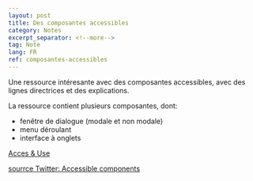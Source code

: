 ```yaml
---
layout: post
title: Des composantes accessibles
category: Notes
excerpt_separator: <!--more-->
tag: Note
lang: FR
ref: composantes-accessibles
---
```


Une ressource intéresante avec des composantes accessibles, avec des lignes directrices et des explications. 

<!--more-->

La ressource contient plusieurs composantes, dont:
- fenêtre de dialogue (modale et non modale)
- menu déroulant
- interface à onglets

[Acces & Use ](https://accessuse.eu/en/components.html)
 
[sourrce Twitter: Accessible components ](https://twitter.com/vitalyf/status/1602338575130959872)

